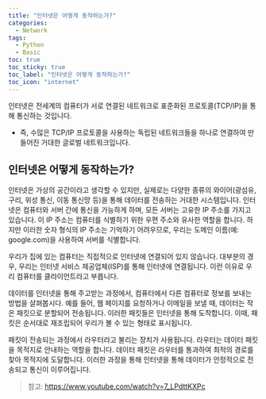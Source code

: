 ```yaml
---
title: "인터넷은 어떻게 동작하는가?"
categories:
  - Network
tags:
  - Python
  - Basic
toc: true
toc_sticky: true
toc_label: "인터넷은 어떻게 동작하는가?"
toc_icon: "internet"
---
```


인터넷은 전세계의 컴퓨터가 서로 연결된 네트워크로 표준화된 프로토콜(TCP/IP)을 통해 통신하는 것입니다.

- 즉, 수많은 TCP/IP 프로토콜을 사용하는 독립된 네트워크들을 하나로 연결하여 만들어진 거대한 글로벌 네트워크입니다.

## 인터넷은 어떻게 동작하는가?
인터넷은 가상의 공간이라고 생각할 수 있지만, 실제로는 다양한 종류의 와이어(광섬유, 구리, 위성 통신, 이동 통신망 등)을 통해 데이터를 전송하는 거대한 시스템입니다. 인터넷은 컴퓨터와 서버 간에 통신을 가능하게 하며, 모든 서버는 고유한 IP 주소를 가지고 있습니다. 이 IP 주소는 컴퓨터를 식별하기 위한 우편 주소와 유사한 역할을 합니다. 하지만 이러한 숫자 형식의 IP 주소는 기억하기 어려우므로, 우리는 도메인 이름(예: google.com)을 사용하여 서버를 식별합니다.

우리가 집에 있는 컴퓨터는 직접적으로 인터넷에 연결되어 있지 않습니다. 대부분의 경우, 우리는 인터넷 서비스 제공업체(ISP)를 통해 인터넷에 연결됩니다. 이런 이유로 우리 컴퓨터를 클라이언트라고 부릅니다.

데이터를 인터넷을 통해 주고받는 과정에서, 컴퓨터에서 다른 컴퓨터로 정보를 보내는 방법을 살펴봅시다. 예를 들어, 웹 페이지를 요청하거나 이메일을 보낼 때, 데이터는 작은 패킷으로 분할되어 전송됩니다. 이러한 패킷들은 인터넷을 통해 도착합니다. 이때, 패킷은 순서대로 재조립되어 우리가 볼 수 있는 형태로 표시됩니다.

패킷이 전송되는 과정에서 라우터라고 불리는 장치가 사용됩니다. 라우터는 데이터 패킷을 목적지로 안내하는 역할을 합니다. 데이터 패킷은 라우터를 통과하여 최적의 경로를 찾아 목적지에 도달합니다. 이러한 과정을 통해 인터넷을 통해 데이터가 안정적으로 전송되고 통신이 이루어집니다. 

> 참고: https://www.youtube.com/watch?v=7_LPdttKXPc 